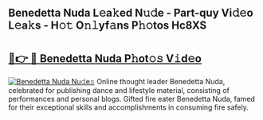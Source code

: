 ## Benedetta Nuda L𝚎a𝚔ed N𝚞𝚍e - Part-quy Vi𝚍𝚎o L𝚎a𝚔s - H𝚘𝚝 O𝚗𝚕yf𝚊ns P𝚑𝚘tos Hc8XS

# <h2><a href="http://kf2397.oniu.top/?m=Benedetta+Nuda">🔗👉 🔴 Benedetta Nuda P𝚑ot𝚘𝚜 V𝚒d𝚎o</a></h2>

[![Benedetta Nuda Nu𝚍e𝚜](https://i.imgur.com/0qMVB7G.gif)](http://kf2397.oniu.top/?m=Benedetta+Nuda)
Online thought leader Benedetta Nuda, celebrated for publishing dance and lifestyle material, consisting of performances and personal blogs. Gifted fire eater Benedetta Nuda, famed for their exceptional skills and accomplishments in consuming fire safely.  
